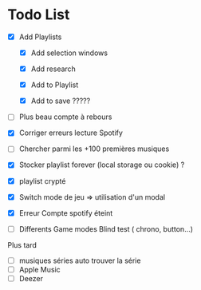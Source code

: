 # Todo List

- [x] Add Playlists
    - [x] Add selection windows
    - [x] Add research
    - [x] Add to Playlist
    - [x] Add to save ?????


- [ ] Plus beau compte à rebours
- [x] Corriger erreurs lecture Spotify
- [ ] Chercher parmi les +100 premières musiques 
- [x] Stocker playlist forever (local storage ou cookie) ?
- [x] playlist crypté
- [X] Switch mode de jeu => utilisation d'un modal
- [x] Erreur Compte spotify éteint

- [ ] Differents Game modes Blind test ( chrono, button...)

Plus tard
- [ ] musiques séries auto trouver la série 
- [ ] Apple Music
- [ ] Deezer
